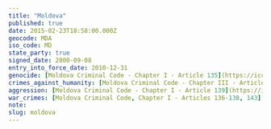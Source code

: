 ```yaml
---
title: "Moldova"
published: true
date: 2015-02-23T18:58:00.000Z
geocode: MDA
iso_code: MD
state_party: true
signed_date: 2000-09-08
entry_into_force_date: 2010-12-31
genocide: [Moldova Criminal Code - Chapter I - Article 135](https://iccdb.hrlc.net/data/doc/188/keyword/46/)
crimes_against_humanity: [Moldova Criminal Code - Chapter III - Article 40](https://iccdb.hrlc.net/data/doc/188/keyword/13/)
aggression: [Moldova Criminal Code - Chapter I - Article 139](https://iccdb.hrlc.net/data/doc/188/keyword/1/)
war_crimes: [Moldova Criminal Code, Chapter I - Articles 136-138, 143](https://iccdb.hrlc.net/data/doc/188/keyword/145/)
note:
slug: moldova
---
```


